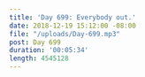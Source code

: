 ```yaml
---
title: 'Day 699: Everybody out.'
date: 2018-12-19 15:12:00 -08:00
file: "/uploads/Day-699.mp3"
post: Day 699
duration: '00:05:34'
length: 4545128
---
```


